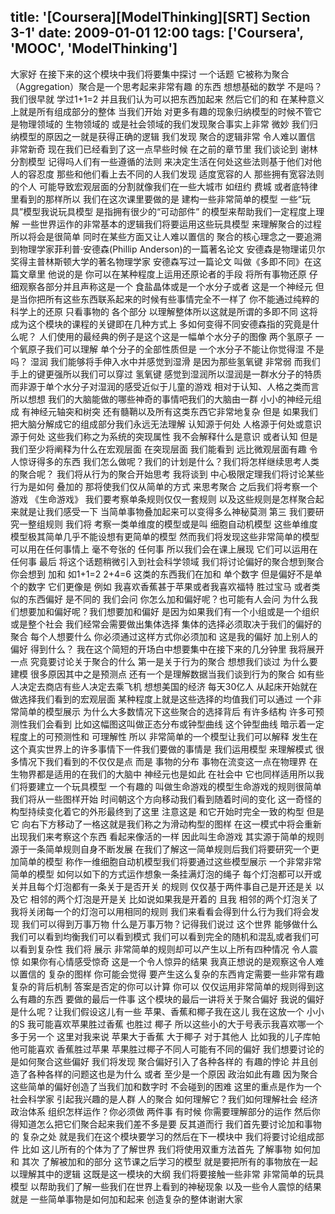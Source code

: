 title: '[Coursera][ModelThinking][SRT] Section 3-1'
date: 2009-01-01 12:00
tags: ['Coursera', 'MOOC', 'ModelThinking']
---

﻿大家好 在接下来的这个模块中我们将要集中探讨
一个话题 它被称为聚合（Aggregation）聚合是一个思考起来非常有趣
的东西 想想基础的数学 不是吗？我们很早就
学过1+1=2 并且我们认为可以把东西加起来
然后它们的和 在某种意义上就是所有组成部分的整体 当我们开始
对更多有趣的现象归纳模型的时候不管它是物理领域的
生物领域的 或是社会领域的我们发现聚合事实上非常
微妙 我们归纳模型的原因之一就是获得正确的逻辑 我们发现
聚合的逻辑非常 令人难以置信 非常新奇
现在我们已经看到了这一点早些时候 在之前的章节里 我们谈论到
谢林分割模型 记得吗人们有一些遵循的法则
来决定生活在何处这些法则基于他们对他人的容忍度
那些和他们看上去不同的人我们发现
适度宽容的人 那些拥有宽容法则的个人
可能导致宏观层面的分割就像我们在一些大城市
如纽约 费城 或者底特律里看到的那样所以 我们在这次课里要做的是
建构一些非常简单的模型 一些“玩具”模型我说玩具模型
是指拥有很少的“可动部件” 的模型来帮助我们一定程度上理解
一些世界运作的非常基本的逻辑我们将要运用这些玩具模型
来理解聚合的过程 所以将会是很简单
同时在某些方面又让人难以置信的
聚合的核心理念之一要追溯到物理学家菲利普·安德森(Phillip Anderson)的一篇著名论文
安德森是物理诺贝尔奖得主普林斯顿大学的著名物理学家
安德森写过一篇论文 叫做《多即不同》在这篇文章里
他说的是 你可以在某种程度上运用还原论者的手段
将所有事物还原 仔细观察各部分并且声称这是一个
食盐晶体或是一个水分子或者 这是一个神经元
但是当你把所有这些东西联系起来的时候有些事情完全不一样了
你不能通过纯粹的科学上的还原 只看事物的
各个部分 以理解整体所以这就是所谓的多即不同
这将成为这个模块的课程的关键即在几种方式上
多如何变得不同安德森指的究竟是什么呢？
人们使用的最经典的例子是这个这是一幅单个水分子的图像
两个氢原子 一个氧原子我们可以理解
单个分子的全部性质但是 一个水分子不能让你觉得湿 不是吗？
湿润 我们能够将手伸入水中并感觉到湿滑
是因为那些氢氧键
非常弱 而我们手上的键更强所以我们可以穿过
氢氧键 感觉到湿润所以湿润是一群水分子的特质
而非源于单个水分子对湿润的感受近似于儿童的游戏
相对于认知、人格之类而言 所以想想
我们的大脑能做的哪些神奇的事情吧我们的大脑由一群
小小的神经元组成 有神经元轴突和树突
还有髓鞘以及所有这类东西它非常地复杂 但是
如果我们把大脑分解成它的组成部分我们永远无法理解
认知源于何处 人格源于何处或意识源于何处
这些我们称之为系统的突现属性
我不会解释什么是意识
或者认知 但是我们至少将阐释为什么在宏观层面
在突现层面 我们能看到
远比微观层面有趣 令人惊讶得多的东西
我们怎么做呢？我们的计划是什么？我们将怎样继续思考人类的聚合呢？
我们将从行为的聚合开始思考 我将谈到
中心极限定理我们将讨论某些行为是如何
叠加的 那将使我们仅从简单的方式
来思考聚合 之后我们将考察一个游戏
《生命游戏》 我们要考察单条规则仅仅一套规则
以及这些规则是怎样聚合起来就是让我们感受一下
当简单事物叠加起来可以变得多么神秘莫测
第三 我们要研究一整组规则 我们将
考察一类单维度的模型或是叫 细胞自动机模型
这些单维度模型极其简单几乎不能设想有更简单的模型
然而我们将发现这些非常简单的模型可以用在任何事情上
毫不夸张的 任何事 所以我们会在课上展现 它们可以运用在任何事
最后 将这个话题稍微引入到社会科学领域
我们将讨论偏好的聚合想到聚合 你会想到
加和 如1+1=2 2+4=6 这类的东西我们在加和
单个数字 但是偏好不是单个的数字
它们更像是 例如 我喜欢香蕉甚于苹果或者我喜欢福特
胜过宝马 或者类似的东西偏好 是不同的
我们会问 你怎么加和偏好呢？也可能有人会问
为什么我们想要加和偏好呢？我们想要加和偏好
是因为如果我们有一个小组或是一个组织
或是整个社会 我们经常会需要做出集体选择
集体的选择必须取决于我们的偏好的聚合
每个人想要什么 你必须通过这样方式你必须加和 这是我的偏好
加上别人的偏好 得到什么？
我在这个简短的开场白中想要集中在接下来的几分钟里 我将展开一点
究竟要讨论关于聚合的什么
第一是关于行为的聚合 想想我们谈过
为什么要建模 很多原因其中之是预测点
还有一个是理解数据当我们谈到行为的聚合
如有些人决定去商店有些人决定去乘飞机
想想美国的经济
每天30亿人 从起床开始就在做选择我们看到的宏观层面
某种程度上就是这些选择的均值我们可以通过
一个非常简单的模型展示 为什么大多数情况下这些聚合的选择背后
有许多结构 许多可预测性我们会看到
比如这幅图这叫做正态分布或钟型曲线
这个钟型曲线 暗示着一定程度上的可预测性和
可理解性 所以 非常简单的一个模型让我们可以解释
发生在这个真实世界上的许多事情下一件我们要做的事情是 我们运用模型
来理解模式 很多情况下我们看到的不仅仅是点 而是
事物的分布 事物在流变这一点在物理界
在生物界都是适用的在我们的大脑中 神经元也是如此
在社会中 它也同样适用所以我们将要建立一个玩具模型 一个有趣的
叫做生命游戏的模型生命游戏的规则很简单
我们将从一些图样开始
时间朝这个方向移动我们看到随着时间的变化 这一奇怪的
构型持续变化着它的外形最终到了这里 注意这是
和它开始时完全一致的构型 但是它
向右下方移动了一格这就是我们称之为滑动构型的图样
在这一模式中将会重新出现我们来考察这个东西
看起来像活的一样 因此叫生命游戏
其实源于简单的规则 源于一条简单规则自身不断发展
在我们了解这一简单规则后我们将要研究一个更加简单的模型
称作一维细胞自动机模型我们将要通过这些模型展示
一个非常非常简单的模型 如何以如下的方式运作想象一条挂满灯泡的绳子
每个灯泡都可以开或关并且每个灯泡都有一条关于是否开关
的规则 仅仅基于两件事自己是开还是关 以及它
相邻的两个灯泡是开是关 比如说如果我是开着的 且我
相邻的两个灯泡关了 我将关闭每一个的灯泡可以用相同的规则
我们来看看会得到什么行为我们将会发现
我们可以得到万事万物 什么是万事万物？记得我们说过 这个世界
能够做什么 我们可以看到均衡我们可以看到模式
我们可以看到完全的随机和混乱或者我们可以看到复杂性 我们将
展示 非常简单的规则却可以产生以上所有四种情况
令人震惊 如果你有心情感受惊奇
这是一个令人惊异的结果 我真正想说的是观察这令人难以置信的
复杂的图样 你可能会觉得
要产生这么复杂的东西肯定需要一些非常有趣
复杂的背后机制 答案是否定的你可以计算 你可以
仅仅运用非常简单的规则得到这么有趣的东西
要做的最后一件事 这个模块的最后一讲将关于聚合偏好
我说的偏好是什么呢？让我们假设这儿有一些
苹果、香蕉和椰子我在这儿 我在这放一个
小小的S 我可能喜欢苹果胜过香蕉 也胜过
椰子 所以这些小的大于号表示我喜欢哪一个
多于另一个 这里对我来说 苹果大于香蕉
大于椰子 对于其他人 比如我的儿子库帕他可能喜欢
香蕉胜过苹果 苹果胜过椰子不同人可能有不同的偏好
我们想要讨论的是如何聚合这些偏好
我们将发现 聚合偏好引入了各种各样的
有趣的悖论 并且创造了各种各样的问题这也是为什么 或者
至少是一个原因 政治如此有趣 因为聚合
这些简单的偏好创造了当我们加和数字时
不会碰到的困难 这里的重点是作为一个社会科学家
引起我兴趣的是人群 人的聚合
如何理解它？我们如何理解社会 经济
政治体系 组织怎样运作？你必须做
两件事 有时候 你需要理解部分的运作
然后你得知道怎么把它们聚合起来我们差不多是要
反其道而行 我们首先要讨论加和事物的
复杂之处 就是我们在这个模块要学习的然后在下一模块中 我们将要讨论组成部件
比如 这儿所有的个体为了了解世界
我们将使用双重方法首先 了解事物
如何加和 其次 了解被加和的部分
这节课之后学习的模型
就是要把所有的事物放在一起以理解其中的逻辑
这既是这一模块的大纲 我们将要接触一些非常 非常简单的玩具模型
以帮助我们了解一些我们在世界上看到的神秘现象
以及一些令人震惊的结果 就是
一些简单事物是如何加和起来 创造复杂的整体谢谢大家
